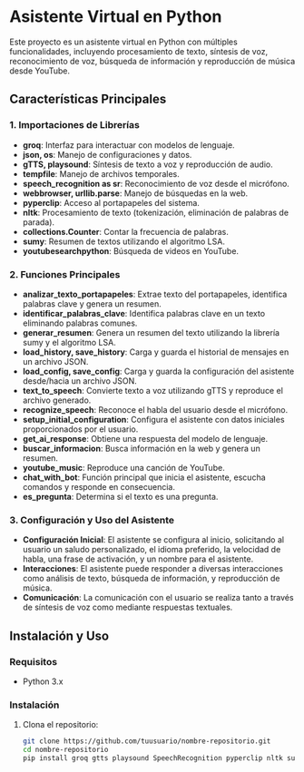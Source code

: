 # Asistente Virtual en Python

Este proyecto es un asistente virtual en Python con múltiples funcionalidades, incluyendo procesamiento de texto, síntesis de voz, reconocimiento de voz, búsqueda de información y reproducción de música desde YouTube.

## Características Principales

### 1. Importaciones de Librerías
- **groq**: Interfaz para interactuar con modelos de lenguaje.
- **json, os**: Manejo de configuraciones y datos.
- **gTTS, playsound**: Síntesis de texto a voz y reproducción de audio.
- **tempfile**: Manejo de archivos temporales.
- **speech_recognition as sr**: Reconocimiento de voz desde el micrófono.
- **webbrowser, urllib.parse**: Manejo de búsquedas en la web.
- **pyperclip**: Acceso al portapapeles del sistema.
- **nltk**: Procesamiento de texto (tokenización, eliminación de palabras de parada).
- **collections.Counter**: Contar la frecuencia de palabras.
- **sumy**: Resumen de textos utilizando el algoritmo LSA.
- **youtubesearchpython**: Búsqueda de videos en YouTube.

### 2. Funciones Principales
- **analizar_texto_portapapeles**: Extrae texto del portapapeles, identifica palabras clave y genera un resumen.
- **identificar_palabras_clave**: Identifica palabras clave en un texto eliminando palabras comunes.
- **generar_resumen**: Genera un resumen del texto utilizando la librería sumy y el algoritmo LSA.
- **load_history, save_history**: Carga y guarda el historial de mensajes en un archivo JSON.
- **load_config, save_config**: Carga y guarda la configuración del asistente desde/hacia un archivo JSON.
- **text_to_speech**: Convierte texto a voz utilizando gTTS y reproduce el archivo generado.
- **recognize_speech**: Reconoce el habla del usuario desde el micrófono.
- **setup_initial_configuration**: Configura el asistente con datos iniciales proporcionados por el usuario.
- **get_ai_response**: Obtiene una respuesta del modelo de lenguaje.
- **buscar_informacion**: Busca información en la web y genera un resumen.
- **youtube_music**: Reproduce una canción de YouTube.
- **chat_with_bot**: Función principal que inicia el asistente, escucha comandos y responde en consecuencia.
- **es_pregunta**: Determina si el texto es una pregunta.

### 3. Configuración y Uso del Asistente
- **Configuración Inicial**: El asistente se configura al inicio, solicitando al usuario un saludo personalizado, el idioma preferido, la velocidad de habla, una frase de activación, y un nombre para el asistente.
- **Interacciones**: El asistente puede responder a diversas interacciones como análisis de texto, búsqueda de información, y reproducción de música.
- **Comunicación**: La comunicación con el usuario se realiza tanto a través de síntesis de voz como mediante respuestas textuales.

## Instalación y Uso

### Requisitos
- Python 3.x

### Instalación
1. Clona el repositorio:
   ```bash
   git clone https://github.com/tuusuario/nombre-repositorio.git
   cd nombre-repositorio
   pip install groq gtts playsound SpeechRecognition pyperclip nltk sumy youtubesearchpython requests
